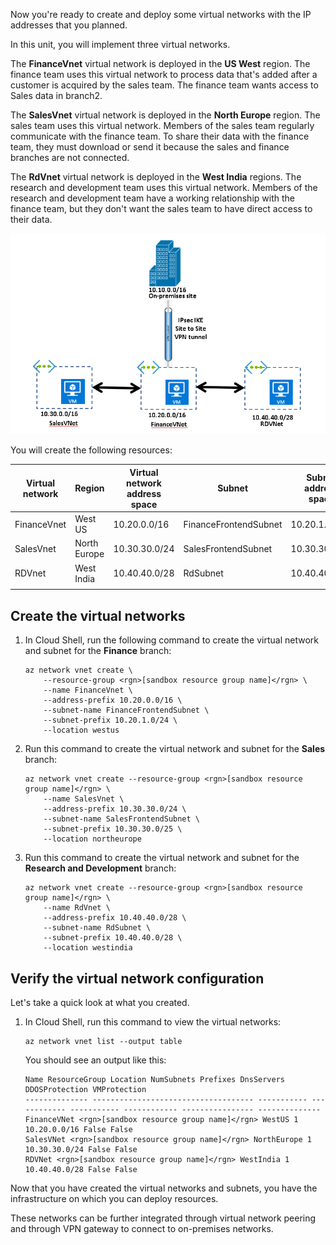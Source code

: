 Now you're ready to create and deploy some virtual networks with the IP addresses that you planned.

In this unit, you will implement three virtual networks.

The **FinanceVnet** virtual network is deployed in the **US West** region. The finance team uses this virtual network to process data that's added after a customer is acquired by the sales team. The finance team wants access to Sales data in branch2.

The **SalesVnet** virtual network is deployed in the **North Europe** region. The sales team uses this virtual network. Members of the sales team regularly communicate with the finance team. To share their data with the finance team, they must download or send it because the sales and finance branches are not connected.

The **RdVnet** virtual network is deployed in the **West India** regions. The research and development team uses this virtual network. Members of the research and development team have a working relationship with the finance team, but they don't want the sales team to have direct access to their data.

![A diagram of virtual networks you need to create](../media/5-design-implement-vnet-peering.png)

You will create the following resources:

| Virtual network | Region | Virtual network address space | Subnet | Subnet address space |
| --- | --- | --- | --- | --- |
| FinanceVnet | West US | 10.20.0.0/16 | FinanceFrontendSubnet | 10.20.1.0/24 |
| SalesVnet | North Europe | 10.30.30.0/24 | SalesFrontendSubnet | 10.30.30.0/25 |
| RDVnet | West India | 10.40.40.0/28 | RdSubnet | 10.40.40.0/28 |
| | | | | |

## Create the virtual networks

1. In Cloud Shell, run the following command to create the virtual network and subnet for the **Finance** branch:

    ```azurecli
    az network vnet create \
        --resource-group <rgn>[sandbox resource group name]</rgn> \
        --name FinanceVnet \
        --address-prefix 10.20.0.0/16 \
        --subnet-name FinanceFrontendSubnet \
        --subnet-prefix 10.20.1.0/24 \
        --location westus
    ```

1. Run this command to create the virtual network and subnet for the **Sales** branch:

    ```azurecli
    az network vnet create --resource-group <rgn>[sandbox resource group name]</rgn> \
        --name SalesVnet \
        --address-prefix 10.30.30.0/24 \
        --subnet-name SalesFrontendSubnet \
        --subnet-prefix 10.30.30.0/25 \
        --location northeurope
    ```

1. Run this command to create the virtual network and subnet for the **Research and Development** branch:

    ```azurecli
    az network vnet create --resource-group <rgn>[sandbox resource group name]</rgn> \
        --name RdVnet \
        --address-prefix 10.40.40.0/28 \
        --subnet-name RdSubnet \
        --subnet-prefix 10.40.40.0/28 \
        --location westindia
    ```

## Verify the virtual network configuration

Let's take a quick look at what you created.

1. In Cloud Shell, run this command to view the virtual networks:

    ```azurecli
    az network vnet list --output table
    ```

    You should see an output like this:

    ```output
    Name ResourceGroup Location NumSubnets Prefixes DnsServers DDOSProtection VMProtection
    -------------- ------------------------------------ ----------- ------------ ----------- ------------ ---------------- --------------
    FinanceVNet <rgn>[sandbox resource group name]</rgn> WestUS 1 10.20.0.0/16 False False
    SalesVNet <rgn>[sandbox resource group name]</rgn> NorthEurope 1 10.30.30.0/24 False False
    RDVNet <rgn>[sandbox resource group name]</rgn> WestIndia 1 10.40.40.0/28 False False
    ```

Now that you have created the virtual networks and subnets, you have the infrastructure on which you can deploy resources.

These networks can be further integrated through virtual network peering and through VPN gateway to connect to on-premises networks.
